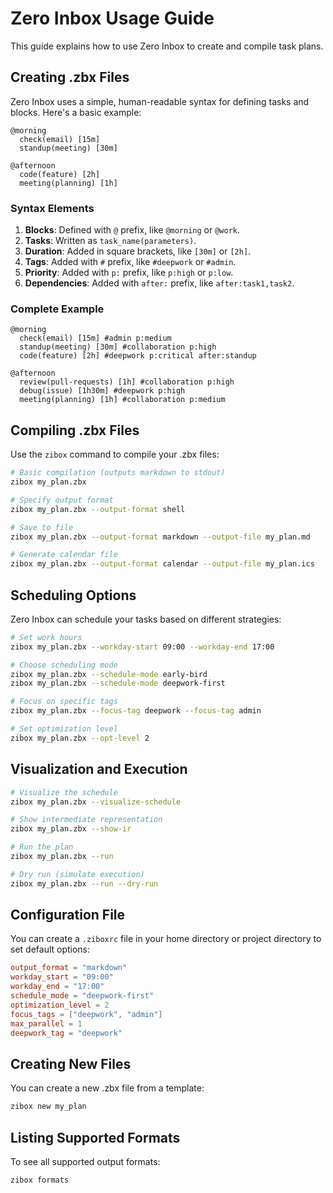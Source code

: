 # Zero Inbox Usage Guide

This guide explains how to use Zero Inbox to create and compile task plans.

## Creating .zbx Files

Zero Inbox uses a simple, human-readable syntax for defining tasks and blocks. Here's a basic example:

```
@morning
  check(email) [15m]
  standup(meeting) [30m]

@afternoon
  code(feature) [2h]
  meeting(planning) [1h]
```

### Syntax Elements

1. **Blocks**: Defined with `@` prefix, like `@morning` or `@work`.
2. **Tasks**: Written as `task_name(parameters)`.
3. **Duration**: Added in square brackets, like `[30m]` or `[2h]`.
4. **Tags**: Added with `#` prefix, like `#deepwork` or `#admin`.
5. **Priority**: Added with `p:` prefix, like `p:high` or `p:low`.
6. **Dependencies**: Added with `after:` prefix, like `after:task1,task2`.

### Complete Example

```
@morning
  check(email) [15m] #admin p:medium
  standup(meeting) [30m] #collaboration p:high
  code(feature) [2h] #deepwork p:critical after:standup

@afternoon
  review(pull-requests) [1h] #collaboration p:high
  debug(issue) [1h30m] #deepwork p:high
  meeting(planning) [1h] #collaboration p:medium
```

## Compiling .zbx Files

Use the `zibox` command to compile your .zbx files:

```bash
# Basic compilation (outputs markdown to stdout)
zibox my_plan.zbx

# Specify output format
zibox my_plan.zbx --output-format shell

# Save to file
zibox my_plan.zbx --output-format markdown --output-file my_plan.md

# Generate calendar file
zibox my_plan.zbx --output-format calendar --output-file my_plan.ics
```

## Scheduling Options

Zero Inbox can schedule your tasks based on different strategies:

```bash
# Set work hours
zibox my_plan.zbx --workday-start 09:00 --workday-end 17:00

# Choose scheduling mode
zibox my_plan.zbx --schedule-mode early-bird
zibox my_plan.zbx --schedule-mode deepwork-first

# Focus on specific tags
zibox my_plan.zbx --focus-tag deepwork --focus-tag admin

# Set optimization level
zibox my_plan.zbx --opt-level 2
```

## Visualization and Execution

```bash
# Visualize the schedule
zibox my_plan.zbx --visualize-schedule

# Show intermediate representation
zibox my_plan.zbx --show-ir

# Run the plan
zibox my_plan.zbx --run

# Dry run (simulate execution)
zibox my_plan.zbx --run --dry-run
```

## Configuration File

You can create a `.ziboxrc` file in your home directory or project directory to set default options:

```toml
output_format = "markdown"
workday_start = "09:00"
workday_end = "17:00"
schedule_mode = "deepwork-first"
optimization_level = 2
focus_tags = ["deepwork", "admin"]
max_parallel = 1
deepwork_tag = "deepwork"
```

## Creating New Files

You can create a new .zbx file from a template:

```bash
zibox new my_plan
```

## Listing Supported Formats

To see all supported output formats:

```bash
zibox formats
```